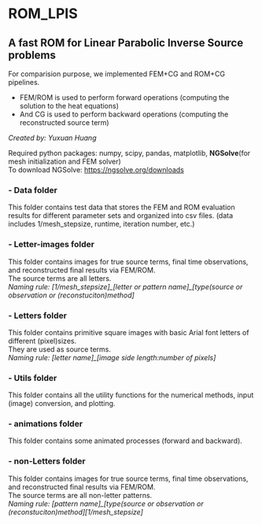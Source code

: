 # ROM_LPIS
## A fast ROM for Linear Parabolic Inverse Source problems

For comparision purpose, we implemented FEM+CG and ROM+CG pipelines.
- FEM/ROM is used to perform forward operations (computing the solution to the heat equations)
- And CG is used to perform backward operations (computing the reconstructed source term)

*Created by: Yuxuan Huang*

Required python packages:
numpy, scipy, pandas, matplotlib, **NGSolve**(for mesh initialization and FEM solver)
<br>
To download NGSolve: https://ngsolve.org/downloads

### - Data folder
This folder contains test data that stores the FEM and ROM evaluation results for different parameter sets and organized into csv files.
(data includes 1/mesh_stepsize, runtime, iteration number, etc.)

### - Letter-images folder
This folder contains images for true source terms, final time observations, and reconstructed final results via FEM/ROM.
<br>
The source terms are all letters.
<br>
*Naming rule: [1/mesh\_stepsize]\_[letter or pattern name]\_[type(source or observation or (reconstuciton)method]*

### - Letters folder
This folder contains primitive square images with basic Arial font letters of different (pixel)sizes.
<br>
They are used as source terms.
<br>
*Naming rule: [letter name]\_[image side length:number of pixels]*

### - Utils folder
This folder contains all the utility functions for the numerical methods, input (image) conversion, and plotting.

### - animations folder
This folder contains some animated processes (forward and backward).

### - non-Letters folder
This folder contains images for true source terms, final time observations, and reconstructed final results via FEM/ROM.
<br>
The source terms are all non-letter patterns.
<br>
*Naming rule: [pattern name]\_[type(source or observation or (reconstuciton)method][1/mesh_stepsize]*
